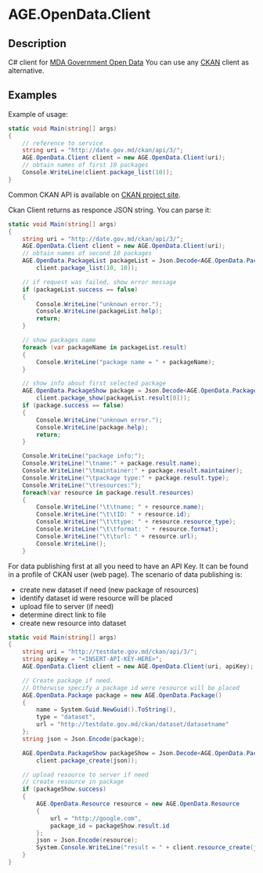 # AGE.OpenData.Client
## Description
C# client for [MDA Government Open Data](http://date.gov.md)
You can use any [CKAN](http://ckan.org) client as alternative.

## Examples
Example of usage:
```c#
static void Main(string[] args)
{
	// reference to service
	string uri = "http://date.gov.md/ckan/api/3/";
	AGE.OpenData.Client client = new AGE.OpenData.Client(uri);
	// obtain names of first 10 packages
	Console.WriteLine(client.package_list(10));
}
```

Common CKAN API is available on [CKAN project site](https://docs.ckan.org/en/latest/api/index.html#).

Ckan Client returns as responce JSON string. You can parse it:
```c#
static void Main(string[] args)
{
	string uri = "http://date.gov.md/ckan/api/3/";
	AGE.OpenData.Client client = new AGE.OpenData.Client(uri);
	// obtain names of second 10 packages
	AGE.OpenData.PackageList packageList = Json.Decode<AGE.OpenData.PackageList>(
		client.package_list(10, 10));

	// if request was failed, show error message
	if (packageList.success == false)
	{
		Console.WriteLine("unknown error.");
		Console.WriteLine(packageList.help);
		return;
	}

	// show packages name
	foreach (var packageName in packageList.result)
	{
		Console.WriteLine("package name = " + packageName);
	}

	// show info about first selected package
	AGE.OpenData.PackageShow package = Json.Decode<AGE.OpenData.PackageShow>(
		client.package_show(packageList.result[0]));
	if (package.success == false)
	{
		Console.WriteLine("unknown error.");
		Console.WriteLine(package.help);
		return;
	}

	Console.WriteLine("package info:");
	Console.WriteLine("\tname:" + package.result.name);
	Console.WriteLine("\tmaintainer:" + package.result.maintainer);
	Console.WriteLine("\tpackage type:" + package.result.type);
	Console.WriteLine("\tresources:");
	foreach(var resource in package.result.resources)
	{
		Console.WriteLine("\t\tname: " + resource.name);
		Console.WriteLine("\t\tID: " + resource.id);
		Console.WriteLine("\t\ttype: " + resource.resource_type);
		Console.WriteLine("\t\tformat: " + resource.format);
		Console.WriteLine("\t\turl: " + resource.url);
		Console.WriteLine();
	}
```
For data publishing first at all you need to have an API Key. It can be found in a profile of CKAN user (web page).
The scenario of data publishing is:
* create new dataset if need (new package of resources)
* identify dataset id were resource will be placed
* upload file to server (if need) 
* determine direct link to file
* create new resource into dataset

```c#
static void Main(string[] args)
{
	string uri = "http://testdate.gov.md/ckan/api/3/";
	string apiKey = "<INSERT-API-KEY-HERE>";
	AGE.OpenData.Client client = new AGE.OpenData.Client(uri, apiKey);

	// Create package if need.
	// Otherwise specify a package id were resource will be placed
	AGE.OpenData.Package package = new AGE.OpenData.Package()
	{
		name = System.Guid.NewGuid().ToString(),
		type = "dataset",
		url = "http://testdate.gov.md/ckan/dataset/datasetname"
	};
	string json = Json.Encode(package);

	AGE.OpenData.PackageShow packageShow = Json.Decode<AGE.OpenData.PackageShow>(
		client.package_create(json));

	// upload resource to server if need
	// create resource in package
	if (packageShow.success)
	{
		AGE.OpenData.Resource resource = new AGE.OpenData.Resource
		{
			url = "http://google.com",
			package_id = packageShow.result.id
		};
		json = Json.Encode(resource);
		System.Console.WriteLine("result = " + client.resource_create(json));
	}
}
```
